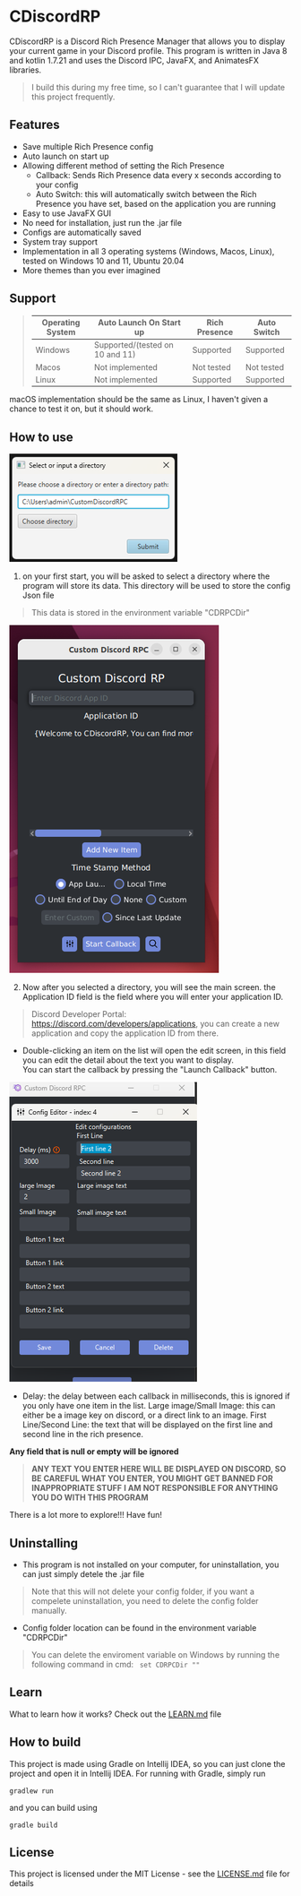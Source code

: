# **CDiscordRP**

CDiscordRP is a Discord Rich Presence Manager that allows you to display your current game in your Discord profile.
This program is written in Java 8 and kotlin 1.7.21 and uses the Discord IPC, JavaFX, and AnimatesFX libraries.


> I build this during my free time, so I can't guarantee that I will update this project frequently.

## Features

- Save multiple Rich Presence config
- Auto launch on start up
- Allowing different method of setting the Rich Presence
    - Callback: Sends Rich Presence data every x seconds according to your config
    - Auto Switch: this will automatically switch between the Rich Presence you have set, based on the application you
      are running
- Easy to use JavaFX GUI
- No need for installation, just run the .jar file
- Configs are automatically saved
- System tray support
- Implementation in all 3 operating systems (Windows, Macos, Linux), tested on Windows 10 and 11, Ubuntu 20.04
- More themes than you ever imagined

## Support

> | Operating System | Auto Launch On Start up         | Rich Presence  | Auto Switch |
>|------------------|---------------------------------|----------------|-------------|
> | Windows          | Supported/(tested on 10 and 11) | Supported      | Supported   |
> | Macos            | Not implemented                 | Not tested     | Not tested  |
> | Linux            | Not implemented                 | Supported      | Supported   |

macOS implementation should be the same as Linux, I haven't given a chance to test it on, but it should work.

## How to use

![img.png](DirecotryManager.png)

1. on your first start, you will be asked to select a directory where the program will store its data.
   This directory will be used to store the config Json file

> This data is stored in the environment variable "CDRPCDir"

![img.png](MainScreen.png)

2. Now after you selected a directory, you will see the main screen.
   the Application ID field is the field where you will enter your application ID.

> Discord Developer Portal: https://discord.com/developers/applications, you can create a new application and copy the
> application ID from there.

- Double-clicking an item on the list will open the edit screen, in this field you can edit the detail
  about the text you want to display.
  <br>
  You can start the callback by pressing the "Launch Callback" button.

![img.png](EditScreen.png)

- Delay: the delay between each callback in milliseconds, this is ignored if you only have one item in the list.
  Large image/Small Image: this can either be a image key on discord, or a direct link to an image.
  First Line/Second Line: the text that will be displayed on the first line and second line in the rich presence.

**Any field that is null or empty will be ignored**

> **ANY TEXT YOU ENTER HERE WILL BE DISPLAYED ON DISCORD, SO BE CAREFUL WHAT YOU ENTER, YOU MIGHT GET BANNED FOR
INAPPROPRIATE STUFF**
**I AM NOT RESPONSIBLE FOR ANYTHING YOU DO WITH THIS PROGRAM**

There is a lot more to explore!!! Have fun!

## Uninstalling

- This program is not installed on your computer, for uninstallation, you can just simply detele the .jar file

> Note that this will not delete your config folder, if you want a compelete uninstallation, you need to delete the
> config folder manually.

- Config folder location can be found in the environment variable "CDRPCDir"

> You can delete the enviroment variable on Windows by running the following command in cmd:
> ``` set CDRPCDir ""```

## Learn

What to learn how it works?
Check out the [LEARN.md](LEARN.md) file

## How to build

This project is made using Gradle on Intellij IDEA, so you can just clone the project and open it in Intellij IDEA.
For running with Gradle, simply run

```
gradlew run
```

and you can build using

```
gradle build
```

## License

This project is licensed under the MIT License - see the [LICENSE.md](LICENSE.md) file for details
